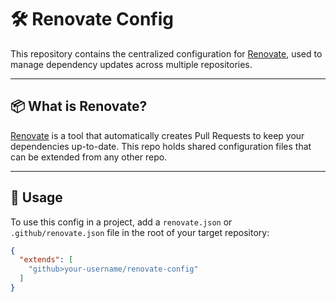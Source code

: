 # 🛠️ Renovate Config

This repository contains the centralized configuration for [Renovate](https://github.com/renovatebot/renovate), used to manage dependency updates across multiple repositories.

---

## 📦 What is Renovate?

[Renovate](https://renovatebot.com/) is a tool that automatically creates Pull Requests to keep your dependencies up-to-date.
This repo holds shared configuration files that can be extended from any other repo.

---

## 🔧 Usage

To use this config in a project, add a `renovate.json` or `.github/renovate.json` file in the root of your target repository:

```json
{
  "extends": [
    "github>your-username/renovate-config"
  ]
}
